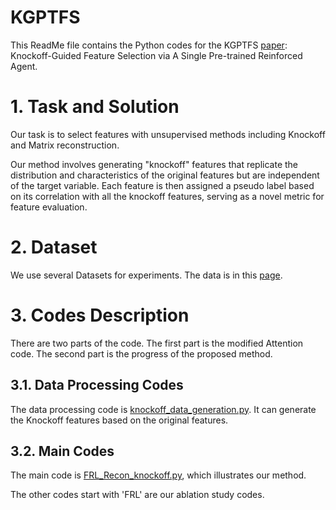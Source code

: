 
# KGPTFS

This ReadMe file contains the Python codes for the KGPTFS [paper](): Knockoff-Guided Feature Selection via A Single Pre-trained Reinforced Agent.

# 1. Task and Solution
Our task is to select features with unsupervised methods including Knockoff and Matrix reconstruction.

Our method involves generating "knockoff" features that replicate the distribution and characteristics of the original features but are independent of the target variable. Each feature is then assigned a pseudo label based on its correlation with all the knockoff features, serving as a novel metric for feature evaluation.

# 2. Dataset
We use several Datasets for experiments. The data is in this [page](https://drive.google.com/file/d/1nQJd2bs7Tb6qykPUhQr4no5O-Ju6A1Q2/view?usp=sharing).

# 3. Codes Description
There are two parts of the code. The first part is the modified Attention code. The second part is the progress of the proposed method.

## 3.1. Data Processing Codes
The data processing code is [knockoff_data_generation.py](knockoff_data_generation.py). It can generate the Knockoff features based on the original features.

## 3.2. Main Codes
The main code is [FRL_Recon_knockoff.py](FRL_Recon_knockoff.py), which illustrates our method. 

The other codes start with 'FRL' are our ablation study codes.
